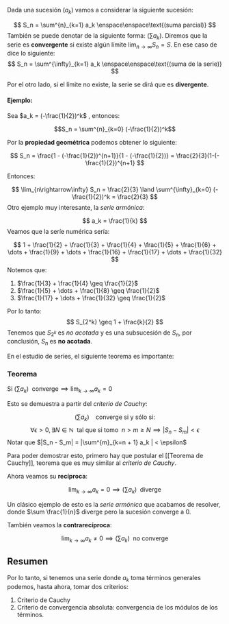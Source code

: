 Dada una sucesión $(a_k)$ vamos a considerar la siguiente sucesión: 

$$ S_n = \sum^{n}_{k=1} a_k \enspace\enspace\text{(suma parcial)} $$ 
También se puede denotar de la siguiente forma: $(\sum a_k)$. Diremos que la serie es **convergente** si existe algún límite $\lim_{n\rightarrow\infty} S_n = S$. En ese caso de dice lo siguiente: 
 $$ S_n = \sum^{\infty}_{k=1} a_k \enspace\enspace\text{(suma de la serie)} $$

Por el otro lado, si el límite no existe, la serie se dirá que es **divergente**. 

#### Ejemplo: 

Sea $a_k = (-\frac{1}{2})^k$ , entonces: 

$$S_n = \sum^{n}_{k=0} (-\frac{1}{2})^k$$

Por la **propiedad geométrica** podemos obtener lo siguiente:

$$ S_n = \frac{1 - (-\frac{1}{2})^{n+1}}{1 - (-\frac{1}{2})} = \frac{2}{3}(1-(-\frac{1}{2})^{n+1} $$

Entonces:

$$ \lim_{n\rightarrow\infty} S_n = \frac{2}{3} \land \sum^{\infty}_{k=0} (-\frac{1}{2})^k = \frac{2}{3} $$ 
Otro ejemplo muy interesante, la *serie armónica*: 

$$ a_k = \frac{1}{k} $$ 
Veamos que la seríe numérica sería: 

$$ 1 + \frac{1}{2} + \frac{1}{3} + \frac{1}{4} + \frac{1}{5} + \frac{1}{6} + \dots + \frac{1}{9} + \dots + \frac{1}{16} + \frac{1}{17} + \dots + \frac{1}{32} $$ 
Notemos que: 

1. $\frac{1}{3} + \frac{1}{4} \geq \frac{1}{2}$ 
2. $\frac{1}{5} + \dots + \frac{1}{8} \geq \frac{1}{2}$ 
3. $\frac{1}{17} + \dots + \frac{1}{32} \geq \frac{1}{2}$ 

Por lo tanto: 
$$ S_{2^k} \geq 1 + \frac{k}{2} $$
Tenemos que $S_{2^k}$ es *no acotada* y es una subsucesión de $S_n$, por conclusión, $S_n$ es **no acotada**. 

En el estudio de series, el siguiente teorema es importante: 

### Teorema 

Si $(\sum a_k)\enspace \text{converge}\implies \lim_{k\rightarrow\infty} a_k = 0$  

Esto se demuestra a partir del *criterio de Cauchy*:

$$ (\sum a_k) \enspace\enspace\text{converge si y sólo si:}$$ $$ \forall \epsilon > 0, \exists N \in \mathbb{N} \enspace\text{tal que si tomo}\enspace n>m \geq N \implies |S_n - S_m| < \epsilon $$ Notar que $|S_n - S_m| = |\sum^{m}_{k=n + 1} a_k  | < \epsilon$ 

Para poder demostrar esto, primero hay que postular el [[Teorema de Cauchy]], teorema que es muy similar al *criterio de Cauchy*. 

Ahora veamos su **recíproca**: 

$$ \lim_{k\rightarrow\infty} a_k = 0 \implies (\sum a_k)\enspace \text{diverge} $$

Un clásico ejemplo de esto es la *serie armónica* que acabamos de resolver, donde $\sum \frac{1}{n}$ diverge pero la sucesión converge a 0. 

También veamos la **contrarecíproca**: 

$$ \lim_{k\rightarrow\infty} a_k \neq 0 \implies (\sum a_k)\enspace\text{no converge}$$ 
## Resumen

Por lo tanto, si tenemos una serie donde $a_k$ toma términos generales podemos, hasta ahora, tomar dos criterios: 

1. Criterio de Cauchy
2. Criterio de convergencia absoluta: convergencia de los módulos de los términos. 